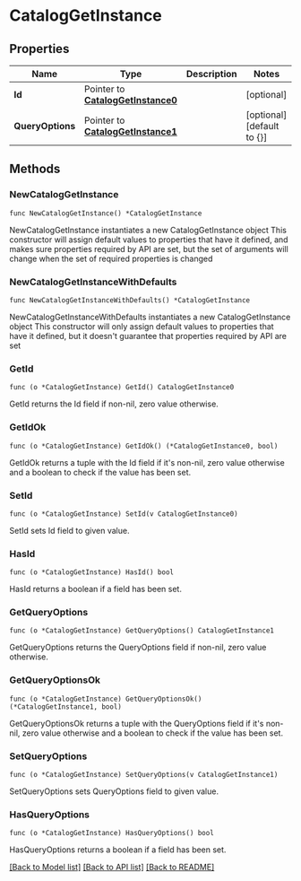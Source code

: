 # CatalogGetInstance

## Properties

Name | Type | Description | Notes
------------ | ------------- | ------------- | -------------
**Id** | Pointer to [**CatalogGetInstance0**](CatalogGetInstance0.md) |  | [optional] 
**QueryOptions** | Pointer to [**CatalogGetInstance1**](CatalogGetInstance1.md) |  | [optional] [default to {}]

## Methods

### NewCatalogGetInstance

`func NewCatalogGetInstance() *CatalogGetInstance`

NewCatalogGetInstance instantiates a new CatalogGetInstance object
This constructor will assign default values to properties that have it defined,
and makes sure properties required by API are set, but the set of arguments
will change when the set of required properties is changed

### NewCatalogGetInstanceWithDefaults

`func NewCatalogGetInstanceWithDefaults() *CatalogGetInstance`

NewCatalogGetInstanceWithDefaults instantiates a new CatalogGetInstance object
This constructor will only assign default values to properties that have it defined,
but it doesn't guarantee that properties required by API are set

### GetId

`func (o *CatalogGetInstance) GetId() CatalogGetInstance0`

GetId returns the Id field if non-nil, zero value otherwise.

### GetIdOk

`func (o *CatalogGetInstance) GetIdOk() (*CatalogGetInstance0, bool)`

GetIdOk returns a tuple with the Id field if it's non-nil, zero value otherwise
and a boolean to check if the value has been set.

### SetId

`func (o *CatalogGetInstance) SetId(v CatalogGetInstance0)`

SetId sets Id field to given value.

### HasId

`func (o *CatalogGetInstance) HasId() bool`

HasId returns a boolean if a field has been set.

### GetQueryOptions

`func (o *CatalogGetInstance) GetQueryOptions() CatalogGetInstance1`

GetQueryOptions returns the QueryOptions field if non-nil, zero value otherwise.

### GetQueryOptionsOk

`func (o *CatalogGetInstance) GetQueryOptionsOk() (*CatalogGetInstance1, bool)`

GetQueryOptionsOk returns a tuple with the QueryOptions field if it's non-nil, zero value otherwise
and a boolean to check if the value has been set.

### SetQueryOptions

`func (o *CatalogGetInstance) SetQueryOptions(v CatalogGetInstance1)`

SetQueryOptions sets QueryOptions field to given value.

### HasQueryOptions

`func (o *CatalogGetInstance) HasQueryOptions() bool`

HasQueryOptions returns a boolean if a field has been set.


[[Back to Model list]](../README.md#documentation-for-models) [[Back to API list]](../README.md#documentation-for-api-endpoints) [[Back to README]](../README.md)


